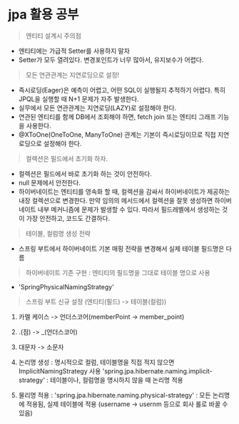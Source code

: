 # jpa 활용 공부
> 엔티티 설계시 주의점

- 엔티티에는 가급적 Setter를 사용하지 말자
- Setter가 모두 열려있다. 변경포인트가 너무 많아서, 유지보수가 어렵다.

> 모든 연관관계는 지연로딩으로 설정!
- 즉시로딩(Eager)은 예측이 어렵고, 어떤 SQL이 실행될지 추적하기 어렵다. 특히 JPQL을 실행할 때 N+1 문제가 자주 발생한다.
- 실무에서 모든 연관관계는 지연로딩(LAZY)로 설정해야 한다.
- 연관된 엔티티를 함께 DB에서 조회해야 하면, fetch join 또는 엔티티 그래프 기능을 사용한다.
- @XToOne(OneToOne, ManyToOne) 관계는 기본이 즉시로딩이므로 직접 지연로딩으로 설정해야 한다.

> 컬렉션은 필드에서 초기화 하자.
- 컬렉션은 필드에서 바로 초기화 하는 것이 안전하다.
- null 문제에서 안전한다.
- 하이버네이트는 엔티티를 영속화 할 때, 컬렉션을 감싸서 하이버네이트가 제공하는 내장 컬렉션으로 변경한다. 만약 임의의 메서드에서 컬렉션을 잘못 생성하면 하이버네이트 내부 메커니즘에 문제가 발생할 수 있다. 따라서 필드레벨에서 생성하는 것이 가장 안전하고, 코드도 간결하다.

> 테이블, 컬럼명 생성 전략
- 스프링 부트에서 하이버네이트 기본 매핑 전략을 변경해서 실제 테이블 필드명은 다름

> 하이버네이트 기존 구현 : 엔티티의 필드명을 그대로 테이블 명으로 사용
- 'SpringPhysicalNamingStrategy'

> 스프링 부트 신규 설정 (엔티티(필드) -> 테이블(컬럼))
1. 카멜 케이스 -> 언더스코어(memberPoint -> member_point)
2. .(점) -> _(언더스코어)
3. 대문자 -> 소문자

1. 논리명 생성 : 명시적으로 컬럼, 테이블명을 직접 적지 않으면 ImplicitNamingStrategy 사용 'spring.jpa.hibernate.naming.implicit-strategy' : 테이블이나, 컬럼명을 명시하지 않을 때 논리명 적용
2. 물리명 적용 : 'spring.jpa.hibernate.naming.physical-strategy' : 모든 논리명에 적용됨, 실제 테이블에 적용 (username -> usernm 등으로 회사 롤로 바꿀 수 있음)
